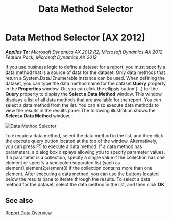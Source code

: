 ﻿---
title: Data Method Selector
TOCTitle: Data Method Selector
ms:assetid: af6beff2-0b44-4bd6-a9b2-0dea8ae29162
ms:mtpsurl: https://technet.microsoft.com/en-us/library/Cc573435(v=AX.60)
ms:contentKeyID: 28119565
ms.date: 11/07/2012
mtps_version: v=AX.60
f1_keywords:
- DynamicsDataMethodSelectorHelp
---

# Data Method Selector [AX 2012]


_**Applies To:** Microsoft Dynamics AX 2012 R2, Microsoft Dynamics AX 2012 Feature Pack, Microsoft Dynamics AX 2012_

If you use business logic to define a dataset for a report, you must specify a data method that is a source of data for the dataset. Only data methods that return a System.Data.IEnumerable instance can be used. When defining the dataset, you can type the data method name for the dataset **Query** property in the **Properties** window. Or, you can click the ellipsis button (…) for the **Query** property to display the **Select a Data Method** window. This window displays a list of all data methods that are available for the report. You can select a data method from the list. You can also execute data methods to view the results in the results pane. The following illustration shows the **Select a Data Method** window.

![Data Method Selector](images/Cc573435.VSReportsDataMethodSelector(AX.60).gif "Data Method Selector")

To execute a data method, select the data method in the list, and then click the execute query button located at the top of the window. Alternatively, you can press F5 to execute a data method. If a data method has parameters, a dialog box displays allowing you to specify parameter values. If a parameter is a collection, specify a single value if the collection has one element or specify a semicolon separated list (such as element1;element2;element3) if the collection contains more than one element. After executing a data method, you can use the buttons located below the results pane to iterate through the results. To select a data method for the dataset, select the data method in the list, and then click **OK**.

## See also

[Report Data Overview](report-data-overview.md)

